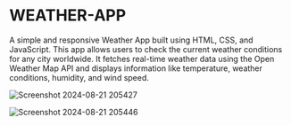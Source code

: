# WEATHER-APP
A simple and responsive Weather App built using HTML, CSS, and JavaScript. This app allows users to check the current weather conditions for any city worldwide. It fetches real-time weather data using the Open Weather Map API and displays information like temperature, weather conditions, humidity, and wind speed.  


![Screenshot 2024-08-21 205427](https://github.com/user-attachments/assets/1387b9d9-b8d7-4e60-92a3-774962d8ac1f)



![Screenshot 2024-08-21 205446](https://github.com/user-attachments/assets/81b58102-d208-4ac7-8118-132b0ed45ce9)

